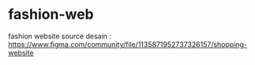 # fashion-web
fashion website 
source desain : https://www.figma.com/community/file/1135871952737326157/shopping-website

